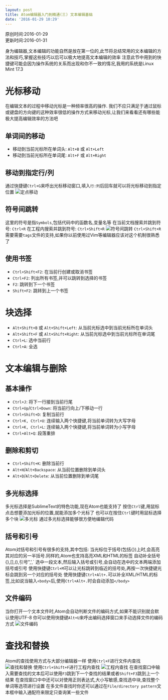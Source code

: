 ```yaml
---
layout: post
title: Atom编辑器入门到精通(三) 文本编辑基础
date: '2016-01-29 10:29'
---
```


原创时间:2016-01-29<br>更新时间:2016-01-31


身为编辑器,文本编辑的功能自然是放在第一位的,此节将总结常用的文本编辑的方法和技巧,掌握这些技巧以后可以极大地提高文本编辑的效率
注意此节中用到的快捷键可能会因为操作系统的关系而出现和你不一致的情况,我用的系统是Linux Mint 17.3

# 光标移动
在编辑文本的过程中移动光标是一种频率很高的操作.
我们不应只满足于通过鼠标或键盘的方向键的这种效率很低的操作方式来移动光标,让我们来看看还有哪些能极大提高编辑效率的方法吧
## 单词间的移动
* 移动到当前光标所在单词头: `Alt+B` 或 `Alt+Left`
* 移动到当前光标所在单词尾: `Alt+F` 或 `Alt+Right`
## 移动到指定行/列
通过快捷键`Ctrl+G`来呼出光标移动窗口,填入`行:列`后回车就可以将光标移动到指定位置
![定点移动](https://raw.githubusercontent.com/PeterHo/images/master/blog/editor/atom/atom_3/goto.png)
## 符号间跳转
这里的符号是指`Symbols`,包括代码中的函数名,变量名等
在当前文档搜索并跳到符号: `Ctrl+R`
在工程内搜索并跳到符号: `Ctrl+Shift+R`
![符号间跳转](https://raw.githubusercontent.com/PeterHo/images/master/blog/editor/atom/atom_3/symbol.png)
`Ctrl+Shift+R`需要需要`tags`文件的支持,如果你以前使用过Vim等编辑器应该对这个机制很熟悉了
## 使用书签
* `Ctrl+Shift+F2`: 在当前行创建或取消书签
* `Ctrl+F2`: 列出所有书签,并可以跳转到选择的书签
* `F2`: 跳转到下一个书签
* `Shift+F2`: 跳转到上一个书签

# 块选择
* `Alt+Shift+B` 或 `Alt+Shift+Left`: 从当前光标选中到当前光标所在单词头
* `Alt+Shift+F` 或 `Alt+Shift+Right`: 从当前光标选中到当前光标所在单词尾
* `Ctrl+L`: 选中当前行
* `Ctrl+A`: 全选

# 文本编辑与删除
## 基本操作
* `Ctrl+J`: 将下一行接到当前行尾
* `Ctrl+Up`/`Ctrl+Down`: 将当前行向上/下移动一行
* `Ctrl+Shift+D`: 复制当前行
* `Ctrl+K, Ctrl+U`: 连续输入两个快捷键,将当前单词转为大写字母
* `Ctrl+K, Ctrl+L`: 连续输入两个快捷键,将当前单词转为小写字母
* `Ctrl+Alt+Q`: 段落重排

## 删除和剪切
* `Ctrl+Shift+K`: 删除当前行
* `Alt+H`/`Alt+Backspace`: 从当前位置删除到单词头
* `Alt+D`/`Alt+Delete`: 从当前位置删除到单词尾

## 多光标选择
多光标选择是SublimeText的特色功能,现在Atom也能支持了
按住`Ctrl`键,用鼠标点击想要添加光标的位置,就能添加多个光标了
也可以在按住`Ctrl`键时用鼠标选择多个块
![多光标](https://raw.githubusercontent.com/PeterHo/images/master/blog/editor/atom/atom_3/multiple-cursors.gif)
通过多光标选择能够很方便地编辑代码

## 括号和引号
Atom对括号和引号有很多的支持,其中包括:
当光标位于括号(包括{}[]())上时,会高亮其对应的另一半括号.同样的,Atom也支持高亮XML和HTML的标签
自动补全括号{},[],(),引号",',\`
选中一段文本,然后输入括号或引号,会自动在选中的文本两端添加括号或引号
使用快捷键`Ctrl+M`可以让光标跳转到临近的括号处,再按一次快捷键光标会跳到另一个对应的括号处
使用快捷键`Ctrl+Alt+.`可以补全XML/HTML的标签,比如说当输入`<body>`后,使用`Ctrl+Alt+.`时会自动添加`</body>`

## 文件编码
当你打开一个文本文件时,Atom会自动判断文件的编码方式,如果不能识别就会默认使用UTF-8
你可以使用快捷键`Alt+U`来呼出编码选择窗口来手动选择文件的编码方式
![文件编码](https://raw.githubusercontent.com/PeterHo/images/master/blog/editor/atom/atom_3/encodings.png)

# 查找和替换
Atom的查找使用方式与大部分编辑器一样
使用`Ctrl+F`进行文件内查找
![查找和替换](https://raw.githubusercontent.com/PeterHo/images/master/blog/editor/atom/atom_3/find-replace-file.png)
使用`Ctrl+Shift+F`进行工程内查找
![工程内查找](https://raw.githubusercontent.com/PeterHo/images/master/blog/editor/atom/atom_3/find-replace-project.png)
在查找窗口中输入需要查找的文本后可以使用`F3`跳到下一个查找的结果或者`Shift+F3`跳到上一个结果
在查找窗口中中还可以对使用正则表达式,大小写敏感,查找选中块,查找整个单词等选项进行设置
在多文件查找时你还可以通过在`File/directory pattern`文本框中输入通配符来限定只查询某一些文件
